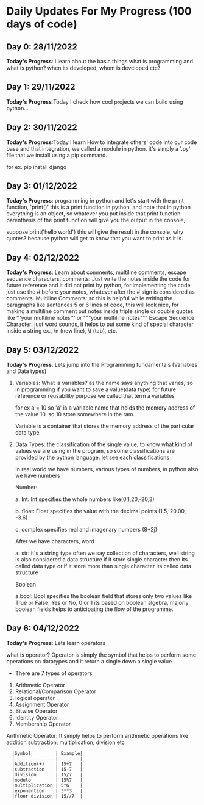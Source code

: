 # Daily Updates For My Progress (100 days of code)

## Day 0: 28/11/2022

**Today's Progress**: I learn about the basic things what is programming and what is python? when its developed, whom is developed etc?

## Day 1: 29/11/2022

**Today's Progress**:Today I check how cool projects we can build using python...

## Day 2: 30/11/2022

**Today's Progress**:Today I learn How to integrate others' code into our code base and that integration, we called a module in python. it's simply a '.py' file that we install using a pip command.

for ex. pip install django

## Day 3: 01/12/2022

**Today's Progress**:
programming in python and let's start with the print function, 'print()' this is a print function in python, and note that in python everything is an object, so whatever you put inside that print function parenthesis of the print function will give you the output in the console,

suppose print('hello world')
this will give the result in the console, why quotes?
because python will get to know that you want to print as it is.

## Day 4: 02/12/2022

**Today's Progress**:
Learn about comments, multiline comments, escape sequence characters,
comments: Just write the notes inside the code for future reference and it did not print by python, for implementing the code just use the # before your notes,
whatever after the # sign is considered as comments.
Multiline Comments: so this is helpful while writing the paragraphs like sentences 5 or 6 lines of code, this will look nice, for making a multiline comment put notes inside triple single or double quotes like '''your multiline notes''' or """your multiline notes"""
Escape Sequence Character: just word sounds, it helps to put some kind of special character inside a string ex., \n (new line), \t (tab), etc.

## Day 5: 03/12/2022

**Today's Progress**:
Lets jump into the Programming fundamentals (Variables and Data types)

1. Variables: What is variables? as the name says anything that varies, so in programming if you want to save a value(data type) for future reference or reusability purpose we called that term a variables

   for ex a = 10
   so 'a' is a variable name that holds the memory address of the value 10. so 10 store somewhere in the ram.

   Variable is a container that stores the memory address of the particular data type

2. Data Types: the classification of the single value, to know what kind of values we are using in the program, so some classifications are provided by the python language. let see each classifications

   In real world we have numbers, various types of numbers, in python also we have numbers

   Number:

   a. Int: Int specifies the whole numbers like(0,1,20,-20,3)

   b. float: Float specifies the value with the decimal points (1.5, 20.00, -3.6)

   c. complex specifies real and imagenary numbers (8+2j)

   After we have characters, word

   a. str: it's a string type often we say collection of characters, well string is also considered a data structure if it store single character then its called data type or if it store more than single character its called data structure

   Boolean

   a.bool: Bool specifies the boolean field that stores only two values like True or False, Yes or No, 0 or 1 its based on boolean algebra, majorly boolean fields helps to anticipating the flow of the programme.

## Day 6: 04/12/2022

**Today's Progress**:
Lets learn operators

what is operator?
Operator is simply the symbol that helps to perform some operations on datatypes and it return a single down a single value

- There are 7 types of operators

1. Arithmetic Operator
2. Relational/Comparison Operator
3. logical operator
4. Assignment Operator
5. Bitwise Operator
6. Identity Operator
7. Membership Operator

Arithmetic Operator:
It simply helps to perform arithmetic operations like addition subtraction, multiplication, division etc

      |Symbol         | Example|
      |---------------|--------|
      |Addition(+)    | 15+7   |
      |subtraction    | 15-7   |
      |division       | 15/7   |
      |modulo         | 15%7   |
      |multiplication | 5*6    |
      |exponention    | 3**3   |
      |floor division | 15//7  |
